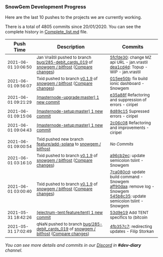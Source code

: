 
### SnowGem Development Progress

Here are the last 10 pushes to the projects we are currently working.

There is a total of 4805 commits since 20/01/2020. You can see the complete history in
 [Complete_list.md](Complete_list.md) file.

| Push Time | Description | Commits |
| --- | --- | --- |
| <sub>2021-06-01 10:06:50</sub> | <sub>Jan Vraštil pushed to branch [bug/285\-debit\_cards\_019](https://gitlab.com/snowgem/bitfrost/commits/bug/285-debit_cards_019) of [snowgem / bitfrost](https://gitlab.com/snowgem/bitfrost) ([Compare changes](https://gitlab.com/snowgem/bitfrost/compare/4fb357c770da5cfd16dd44f54848541e09c2362d...dea1cd4d25d948a9f8005eb5f37bfc915b81f215))</sub> | <sub>[5fcfde30](https://gitlab.com/snowgem/bitfrost/-/commit/5fcfde30c591ad7e9f7f158cded65036eaead9e1): change MZ api URL - jan.vrastil<br>[dea1cd4d](https://gitlab.com/snowgem/bitfrost/-/commit/dea1cd4d25d948a9f8005eb5f37bfc915b81f215): Topup - WIP - jan.vrastil</sub> |
| <sub>2021-06-01 09:56:07</sub> | <sub>Txid pushed to branch [v0\.1\.9](https://gitlab.com/snowgem/bitfrost/commits/v0.1.9) of [snowgem / bitfrost](https://gitlab.com/snowgem/bitfrost) ([Compare changes](https://gitlab.com/snowgem/bitfrost/compare/a96cb2ec526d38a576eacc0f6231195ac4a2f542...015ee50bc7722bea5aa6e4a813d14542bbd0ddfb))</sub> | <sub>[015ee50b](https://gitlab.com/snowgem/bitfrost/-/commit/015ee50bc7722bea5aa6e4a813d14542bbd0ddfb): fix build ionic dashboard - Snowgem</sub> |
| <sub>2021-06-01 09:21:29</sub> | <sub>[[masternode-upgrade:master] 1 new commit](https://github.com/TENTOfficial/masternode-upgrade/commit/e35a88f80afb6f7aaf4fbe7ba8158e378086c646)</sub> | <sub>[e35a88f](https://github.com/TENTOfficial/masternode-upgrade/commit/e35a88f80afb6f7aaf4fbe7ba8158e378086c646) Refactoring and suppression of errors - ciripel</sub> |
| <sub>2021-06-01 09:15:06</sub> | <sub>[[masternode-setup:master] 1 new commit](https://github.com/TENTOfficial/masternode-setup/commit/8d89c15622fd264142f0b29d9eda62a5c8ee1e0f)</sub> | <sub>[8d89c15](https://github.com/TENTOfficial/masternode-setup/commit/8d89c15622fd264142f0b29d9eda62a5c8ee1e0f) Supressed errors - ciripel</sub> |
| <sub>2021-06-01 09:04:43</sub> | <sub>[[masternode-setup:master] 1 new commit](https://github.com/TENTOfficial/masternode-setup/commit/2c06c080f894be129b8558463d04162dc1acfe3e)</sub> | <sub>[2c06c08](https://github.com/TENTOfficial/masternode-setup/commit/2c06c080f894be129b8558463d04162dc1acfe3e) Refactoring and improvements - ciripel</sub> |
| <sub>2021-06-01 09:00:54</sub> | <sub>Txid pushed new branch [feature/add\-solana](https://gitlab.com/snowgem/bitfrost/commits/feature/add-solana) to [snowgem / bitfrost](https://gitlab.com/snowgem/bitfrost)</sub> | <sub>_No Commits_</sub> |
| <sub>2021-06-01 03:16:10</sub> | <sub>Txid pushed to branch [v0\.1\.9](https://gitlab.com/snowgem/bitfrost/commits/v0.1.9) of [snowgem / bitfrost](https://gitlab.com/snowgem/bitfrost) ([Compare changes](https://gitlab.com/snowgem/bitfrost/compare/545b8c35d23adb3a8637167d88a23c18611667d4...a96cb2ec526d38a576eacc0f6231195ac4a2f542))</sub> | <sub>[a96cb2ec](https://gitlab.com/snowgem/bitfrost/-/commit/a96cb2ec526d38a576eacc0f6231195ac4a2f542): update semicolon tslint - Snowgem</sub> |
| <sub>2021-06-01 03:00:40</sub> | <sub>Txid pushed to branch [v0\.1\.9](https://gitlab.com/snowgem/bitfrost/commits/v0.1.9) of [snowgem / bitfrost](https://gitlab.com/snowgem/bitfrost) ([Compare changes](https://gitlab.com/snowgem/bitfrost/compare/6417ac7d773193090868634d40c64674fd2dd982...545b8c35d23adb3a8637167d88a23c18611667d4))</sub> | <sub>[7ca080cd](https://gitlab.com/snowgem/bitfrost/-/commit/7ca080cdaa8d437f1a5e9901334c821f725de063): update build command - Snowgem<br>[aff90daa](https://gitlab.com/snowgem/bitfrost/-/commit/aff90daa31402668c6d7b2f15d2ccad658b2c528): remove log - Snowgem<br>[545b8c35](https://gitlab.com/snowgem/bitfrost/-/commit/545b8c35d23adb3a8637167d88a23c18611667d4): update semicolon tslint - Snowgem</sub> |
| <sub>2021-05-31 18:42:26</sub> | <sub>[[electrum-tent:feature/tent] 1 new commit](https://github.com/ciripel/electrum-tent/commit/53d9e197aff0b5f6c296f25d3f8b61b256a9e1e5)</sub> | <sub>[53d9e19](https://github.com/ciripel/electrum-tent/commit/53d9e197aff0b5f6c296f25d3f8b61b256a9e1e5) Add TENT specifics to (bitcoin|blockchain).py - ciripel</sub> |
| <sub>2021-05-31 17:02:49</sub> | <sub>qNaN pushed to branch [bug/285\-debit\_cards\_019](https://gitlab.com/snowgem/bitfrost/commits/bug/285-debit_cards_019) of [snowgem / bitfrost](https://gitlab.com/snowgem/bitfrost) ([Compare changes](https://gitlab.com/snowgem/bitfrost/compare/f1a71e4a3304d0adf8b9c2c489f881ddaf74f416...4fb357c770da5cfd16dd44f54848541e09c2362d))</sub> | <sub>[4fb357c7](https://gitlab.com/snowgem/bitfrost/-/commit/4fb357c770da5cfd16dd44f54848541e09c2362d): redirecting updates - Filip Storkan</sub> |

_You can see more details and commits in our [Discord](https://discord.gg/zumGnbg) in **#dev-diary** channel._
